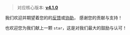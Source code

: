 > 对应核心版本: [**v4.1.0**](https://github.com/simple-robot/simpler-robot/releases/tag/v4.1.0)


我们欢迎并期望着您的的[反馈](https://github.com/simple-robot/simbot-component-onebot/issues)或[协助](https://github.com/simple-robot/simbot-component-onebot/pulls)，
感谢您的贡献与支持！

也欢迎您为我们献上一颗 `star`，这是对我们最大的鼓励与认可！

